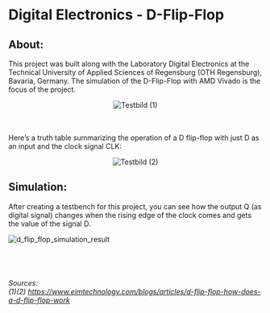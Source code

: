 # Digital Electronics - D-Flip-Flop
## About:
<p>This project was built along with the Laboratory Digital Electronics at the Technical University of Applied Sciences of Regensburg (OTH Regensburg), Bavaria, Germany. The simulation of the D-Flip-Flop with AMD Vivado is the focus of the project.</p>

<div align="center">
    <img src="https://github.com/user-attachments/assets/f6424493-35f8-4951-8cda-2383450159d5" alt="Testbild"> (1)
</div>
<br>
<br>

<p>Here’s a truth table summarizing the operation of a D flip-flop with just D as an input and the clock signal CLK:</p>
<div align="center">
    <img src="https://github.com/user-attachments/assets/1dca5919-ada8-4bee-93af-bb60b925e9b0" alt="Testbild"> (2)
</div>

## Simulation:
<p>After creating a testbench for this project, you can see how the output Q (as digital signal) changes when the rising edge of the clock comes and gets the value of the signal D.</p>

![d_flip_flop_simulation_result](https://github.com/user-attachments/assets/aa3a659f-6cd1-417f-a313-2d9507349b07)
<br>
<br>
<br>
<br>
###### <p>Sources:<br>(1)(2) https://www.eimtechnology.com/blogs/articles/d-flip-flop-how-does-a-d-flip-flop-work</p>
